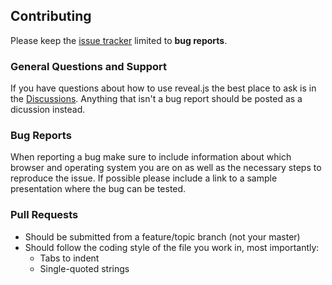 ## Contributing

Please keep the [issue tracker](https://github.com/ahsanayaz/practical-react-essentials/issues) limited to **bug reports**.

### General Questions and Support

If you have questions about how to use reveal.js the best place to ask is in the [Discussions](https://github.com/ahsanayaz/practical-react-essentials/discussions). Anything that isn't a bug report should be posted as a dicussion instead.

### Bug Reports

When reporting a bug make sure to include information about which browser and operating system you are on as well as the necessary steps to reproduce the issue. If possible please include a link to a sample presentation where the bug can be tested.

### Pull Requests

- Should be submitted from a feature/topic branch (not your master)
- Should follow the coding style of the file you work in, most importantly:
  - Tabs to indent
  - Single-quoted strings

